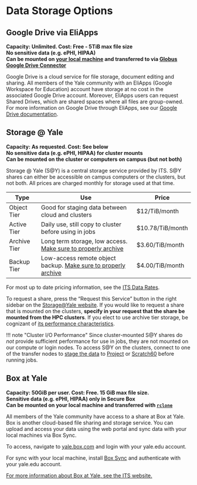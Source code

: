 # Data Storage Options

## Google Drive via EliApps

**Capacity: Unlimited. Cost: Free - 5TiB max file size  
No sensitive data (e.g. ePHI, HIPAA)  
Can be mounted on [your local machine](https://www.google.com/drive/download/) and transferred to via [Globus Google Drive Connector](/clusters-at-yale/data/globus)**

Google Drive is a cloud service for file storage, document editing and sharing. All members of the Yale community with an EliApps (Google Workspace for Education) account have storage at no cost in the associated Google Drive account. Moreover, EliApps users can request Shared Drives, which are shared spaces where all files are group-owned. For more information on Google Drive through EliApps, see our [Google Drive documentation](/data/google-drive).

## Storage @ Yale

**Capacity: As requested. Cost: See below  
No sensitive data (e.g. ePHI, HIPAA) for cluster mounts  
Can be mounted on the cluster or computers on campus (but not both)**

Storage @ Yale (S@Y) is a central storage service provided by ITS. S@Y shares can either be accessible on campus computers or the clusters, but not both. All prices are charged monthly for storage used at that time.

| Type        | Use                                                                            | Price           |
|-------------|--------------------------------------------------------------------------------|-----------------|
|Object Tier  |Good for staging data between cloud and clusters                                |$12/TiB/month    |
|Active Tier  |Daily use, still copy to cluster before using in jobs                           |$10.78/TiB/month |
|Archive Tier |Long term storage, low access. [Make sure to properly archive](/data/archive/)  |$3.60/TiB/month  |
|Backup Tier  |Low-access remote object backup. [Make sure to properly archive](/data/archive/)|$4.00/TiB/month  |

For most up to date pricing information, see the [ITS Data Rates](https://yale.service-now.com/it?id=rates_charges&service_group=e0502b7a1b3d3704f61dfeeccd4bcbab&service_offering=f4688dcd6fbb31007ee2abcf9f3ee400).

To request a share, press the “Request this Service” button in the right sidebar on the [Storage@Yale website](https://yale.service-now.com/it?id=service_offering&sys_id=f4688dcd6fbb31007ee2abcf9f3ee400). If you would like to request a share that is mounted on the clusters, **specify in your request that the share be mounted from the HPC clusters**. If you elect to use archive tier storage, be cognizant of [its performance characteristics](/data/archive).

!!! note "Cluster I/O Performance"
    Since cluster-mounted S@Y shares do *not* provide sufficient performance for use in jobs, they are not mounted on our compute or login nodes. To access S@Y on the clusters, connect to one of the transfer nodes to [stage the data](/clusters-at-yale/data/staging) to [Project](/clusters-at-yale/data/#project) or [Scratch60](/clusters-at-yale/data/#60-day-scratch) before running jobs.


## Box at Yale

**Capacity: 50GiB per user. Cost: Free. 15 GiB max file size.  
Sensitive data (e.g. ePHI, HIPAA) only in Secure Box  
Can be mounted on your local machine and transferred with [`rclone`](https://rclone.org/)**

All members of the Yale community have access to a share at Box at Yale. Box is another cloud-based file sharing and storage service. You can upload and access your data using the web portal and sync data with your local machines via Box Sync.

To access, navigate to [yale.box.com](http://yale.box.com) and login with your yale.edu account.

For sync with your local machine, install [Box Sync](https://sites.box.com/sync4/) and authenticate with your yale.edu account.

[For more information about Box at Yale, see the ITS website.](https://yale.service-now.com/it?id=service_offering&sys_id=ff584dcd6fbb31007ee2abcf9f3ee4ee)
